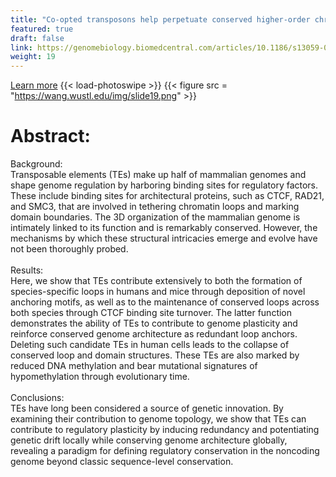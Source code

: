 ```yaml
---
title: "Co-opted transposons help perpetuate conserved higher-order chromosomal structures"
featured: true
draft: false
link: https://genomebiology.biomedcentral.com/articles/10.1186/s13059-019-1916-8
weight: 19
---
```


[Learn more](https://genomebiology.biomedcentral.com/articles/10.1186/s13059-019-1916-8)
{{< load-photoswipe >}}
{{< figure src = "https://wang.wustl.edu/img/slide19.png" >}}

# Abstract:
Background:  
Transposable elements (TEs) make up half of mammalian genomes and shape genome regulation by harboring binding sites for regulatory factors. These include binding sites for architectural proteins, such as CTCF, RAD21, and SMC3, that are involved in tethering chromatin loops and marking domain boundaries. The 3D organization of the mammalian genome is intimately linked to its function and is remarkably conserved. However, the mechanisms by which these structural intricacies emerge and evolve have not been thoroughly probed.
\
\
Results:  
Here, we show that TEs contribute extensively to both the formation of species-specific loops in humans and mice through deposition of novel anchoring motifs, as well as to the maintenance of conserved loops across both species through CTCF binding site turnover. The latter function demonstrates the ability of TEs to contribute to genome plasticity and reinforce conserved genome architecture as redundant loop anchors. Deleting such candidate TEs in human cells leads to the collapse of conserved loop and domain structures. These TEs are also marked by reduced DNA methylation and bear mutational signatures of hypomethylation through evolutionary time.
\
\
Conclusions:  
TEs have long been considered a source of genetic innovation. By examining their contribution to genome topology, we show that TEs can contribute to regulatory plasticity by inducing redundancy and potentiating genetic drift locally while conserving genome architecture globally, revealing a paradigm for defining regulatory conservation in the noncoding genome beyond classic sequence-level conservation.